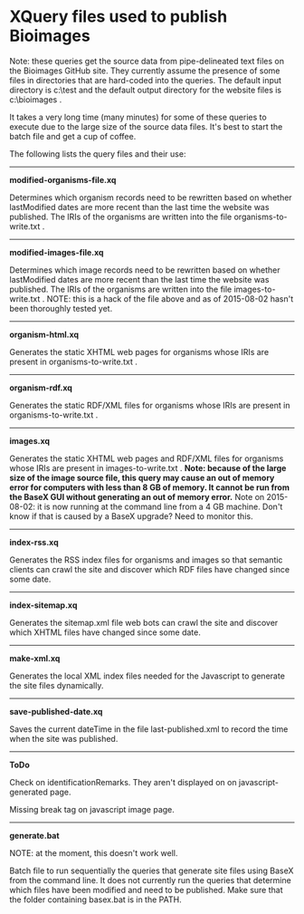 # XQuery files used to publish Bioimages

Note: these queries get the source data from pipe-delineated text files on the Bioimages GitHub site.  They currently assume the presence of some files in directories that are hard-coded into the queries.  The default input directory is c:\test and the default output directory for the website files is c:\bioimages .

It takes a very long time (many minutes) for some of these queries to execute due to the large size of the source data files. It's best to start the batch file and get a cup of coffee.

The following lists the query files and their use:

----------

**modified-organisms-file.xq** 

Determines which organism records need to be rewritten based on whether lastModified dates are more recent than the last time the website was published.  The IRIs of the organisms are written into the file organisms-to-write.txt .

----------

**modified-images-file.xq** 

Determines which image records need to be rewritten based on whether lastModified dates are more recent than the last time the website was published.  The IRIs of the organisms are written into the file images-to-write.txt .  NOTE: this is a hack of the file above and as of 2015-08-02 hasn't been thoroughly tested yet.

----------
**organism-html.xq**

Generates the static XHTML web pages for organisms whose IRIs are present in organisms-to-write.txt .

----------

**organism-rdf.xq**

Generates the static RDF/XML files for organisms whose IRIs are present in organisms-to-write.txt .

----------
**images.xq**

Generates the static XHTML web pages and RDF/XML files for organisms whose IRIs are present in images-to-write.txt . **Note: because of the large size of the image source file, this query may cause an out of memory error for computers with less than 8 GB of memory.  It cannot be run from the BaseX GUI without generating an out of memory error.**  Note on 2015-08-02: it is now running at the command line from a 4 GB machine.  Don't know if that is caused by a BaseX upgrade?  Need to monitor this.

----------
**index-rss.xq**

Generates the RSS index files for organisms and images so that semantic clients can crawl the site and discover which RDF files have changed since some date.  


----------
**index-sitemap.xq**

Generates the sitemap.xml file web bots can crawl the site and discover which XHTML files have changed since some date.

----------
**make-xml.xq**

Generates the local XML index files needed for the Javascript to generate the site files dynamically.

----------
**save-published-date.xq**

Saves the current dateTime in the file last-published.xml to record the time when the site was published.


----------
**ToDo**

Check on identificationRemarks.  They aren't displayed on on javascript-generated page. 

Missing break tag on javascript image page.

----------
**generate.bat**

NOTE: at the moment, this doesn't work well.
 
Batch file to run sequentially the queries that generate site files using BaseX from the command line.  It does not currently run the queries that determine which files have been modified and need to be published.  Make sure that the folder containing basex.bat is in the PATH. 
